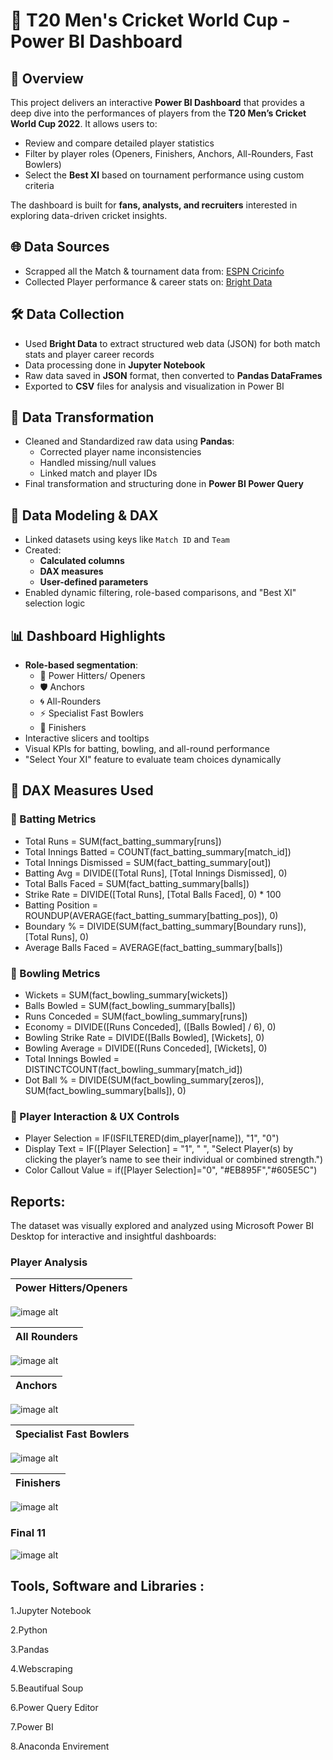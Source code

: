 # 🏏 T20 Men's Cricket World Cup - Power BI Dashboard
## 📌 Overview
This project delivers an interactive **Power BI Dashboard** that provides a deep dive into the performances of players from the **T20 Men’s Cricket World Cup 2022**. It allows users to:

- Review and compare detailed player statistics
- Filter by player roles (Openers, Finishers, Anchors, All-Rounders, Fast Bowlers)
- Select the **Best XI** based on tournament performance using custom criteria

The dashboard is built for **fans, analysts, and recruiters** interested in exploring data-driven cricket insights.


## 🌐 Data Sources
- Scrapped all the Match & tournament data from: [ESPN Cricinfo](https://www.espncricinfo.com/)
- Collected Player performance & career stats on: [Bright Data](https://brightdata.com/)


## 🛠️ Data Collection
- Used **Bright Data** to extract structured web data (JSON) for both match stats and player career records
- Data processing done in **Jupyter Notebook**
- Raw data saved in **JSON** format, then converted to **Pandas DataFrames**
- Exported to **CSV** files for analysis and visualization in Power BI


## 🧹 Data Transformation
- Cleaned and Standardized raw data using **Pandas**:
  - Corrected player name inconsistencies
  - Handled missing/null values
  - Linked match and player IDs
- Final transformation and structuring done in **Power BI Power Query**


## 🧩 Data Modeling & DAX
- Linked datasets using keys like `Match ID` and `Team`
- Created:
  - **Calculated columns**
  - **DAX measures**
  - **User-defined parameters**
- Enabled dynamic filtering, role-based comparisons, and "Best XI" selection logic


## 📊 Dashboard Highlights
- **Role-based segmentation**:
  - 🏏 Power Hitters/ Openers
  - 🛡️ Anchors
  - 🌀 All-Rounders
  - ⚡ Specialist Fast Bowlers
  - 🏁 Finishers
- Interactive slicers and tooltips
- Visual KPIs for batting, bowling, and all-round performance
- "Select Your XI" feature to evaluate team choices dynamically

## 📐 DAX Measures Used

### 🏏 Batting Metrics

- Total Runs = SUM(fact_batting_summary[runs])
- Total Innings Batted = COUNT(fact_batting_summary[match_id])
- Total Innings Dismissed = SUM(fact_batting_summary[out])
- Batting Avg = DIVIDE([Total Runs], [Total Innings Dismissed], 0)
- Total Balls Faced = SUM(fact_batting_summary[balls])
- Strike Rate = DIVIDE([Total Runs], [Total Balls Faced], 0) * 100
- Batting Position = ROUNDUP(AVERAGE(fact_batting_summary[batting_pos]), 0)
- Boundary % = DIVIDE(SUM(fact_batting_summary[Boundary runs]), [Total Runs], 0)
- Average Balls Faced = AVERAGE(fact_batting_summary[balls])


### 🎯 Bowling Metrics

- Wickets = SUM(fact_bowling_summary[wickets])
- Balls Bowled = SUM(fact_bowling_summary[balls])
- Runs Conceded = SUM(fact_bowling_summary[runs])
- Economy = DIVIDE([Runs Conceded], ([Balls Bowled] / 6), 0)
- Bowling Strike Rate = DIVIDE([Balls Bowled], [Wickets], 0)
- Bowling Average = DIVIDE([Runs Conceded], [Wickets], 0)
- Total Innings Bowled = DISTINCTCOUNT(fact_bowling_summary[match_id])
- Dot Ball % = DIVIDE(SUM(fact_bowling_summary[zeros]), SUM(fact_bowling_summary[balls]), 0)


### 👤 Player Interaction & UX Controls

- Player Selection = IF(ISFILTERED(dim_player[name]), "1", "0")
- Display Text = IF([Player Selection] = "1", " ", "Select Player(s) by clicking the player’s name to see their individual or combined strength.")
- Color Callout Value = if([Player Selection]="0", "#EB895F","#605E5C")

## Reports:
The dataset was visually explored and analyzed using Microsoft Power BI Desktop for interactive and insightful dashboards:

### Player Analysis    

|  Power Hitters/Openers  |
| --------------- |
![image alt](https://github.com/Keerthig2114/T20_Cricket_Data_Analysis/blob/9c7815fa5101320c569c647f72e2047d1d8ccc70/Openers.png)

| All Rounders |
| --------------- |
![image alt](https://github.com/Keerthig2114/T20_Cricket_Data_Analysis/blob/9c7815fa5101320c569c647f72e2047d1d8ccc70/All%20Rounder.png)

|  Anchors  |
| --------------- |
![image alt](https://github.com/Keerthig2114/T20_Cricket_Data_Analysis/blob/9c7815fa5101320c569c647f72e2047d1d8ccc70/Anchors.png)

|  Specialist Fast Bowlers  |
| --------------- |
![image alt](https://github.com/Keerthig2114/T20_Cricket_Data_Analysis/blob/9c7815fa5101320c569c647f72e2047d1d8ccc70/Fast%20Bowlers.png)

| Finishers  |
| --------------- |
![image alt](https://github.com/Keerthig2114/T20_Cricket_Data_Analysis/blob/9c7815fa5101320c569c647f72e2047d1d8ccc70/Finisher.png)

### Final 11
![image alt](https://github.com/Keerthig2114/T20_Cricket_Data_Analysis/blob/9c7815fa5101320c569c647f72e2047d1d8ccc70/Final%2011.png)

## Tools, Software and Libraries :

1.Jupyter Notebook

2.Python

3.Pandas

4.Webscraping

5.Beautifual Soup

6.Power Query Editor

7.Power BI

8.Anaconda Envirement

